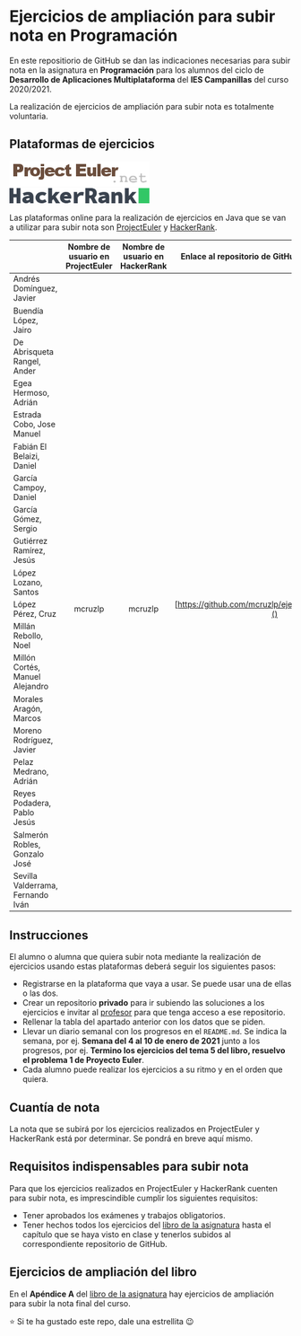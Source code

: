 # Ejercicios de ampliación para subir nota en Programación

En este repositiorio de GitHub se dan las indicaciones necesarias para subir nota en la asignatura en **Programación** para los alumnos del ciclo de **Desarrollo de Aplicaciones Multiplataforma** del **IES Campanillas** del curso 2020/2021.

La realización de ejercicios de ampliación para subir nota es totalmente voluntaria.

## Plataformas de ejercicios

<img src="projecteuler.png">
<br>
<img src="hackerrank.png" width="250px">

Las plataformas online para la realización de ejercicios en Java que se van a utilizar para subir nota son [ProjectEuler](https://projecteuler.net/) y [HackerRank](https://www.hackerrank.com/).

|                                 | Nombre de usuario en ProjectEuler | Nombre de usuario en HackerRank | Enlace al repositorio de GitHub con los ejercicios |
| :------------------------------ | :------------------------------:  | :---------------------------:   | :-----------------------------------------------:  |
|  Andrés Domínguez, Javier       |                                   |                                 |                     []()                           |
|  Buendía López, Jairo           |                                   |                                 |                     []()                           |
|  De Abrisqueta Rangel, Ander    |                                   |                                 |                     []()                           |
|  Egea Hermoso, Adrián           |                                   |                                 |                     []()                           |
|  Estrada Cobo, Jose Manuel      |                                   |                                 |                     []()                           |
|  Fabián El Belaizi, Daniel      |                                   |                                 |                     []()                           |
|  García Campoy, Daniel          |                                   |                                 |                     []()                           |
|  García Gómez, Sergio           |                                   |                                 |                     []()                           |
|  Gutiérrez Ramírez, Jesús       |                                   |                                 |                     []()                           |
|  López Lozano, Santos           |                                   |                                 |                     []()                           |
|  López Pérez, Cruz              |              mcruzlp              |             mcruzlp             |                     [https://github.com/mcruzlp/ejercicios_ampliacion.git]()                           |
|  Millán Rebollo, Noel           |                                   |                                 |                     []()                           |
|  Millón Cortés, Manuel Alejandro|                                   |                                 |                     []()                           |
|  Morales Aragón, Marcos         |                                   |                                 |                     []()                           |
|  Moreno Rodríguez, Javier       |                                   |                                 |                     []()                           |
|  Pelaz Medrano, Adrián          |                                   |                                 |                     []()                           |
|  Reyes Podadera, Pablo Jesús    |                                   |                                 |                     []()                           |
|  Salmerón Robles, Gonzalo José  |                                   |                                 |                     []()                           |
|  Sevilla Valderrama, Fernando Iván|                                   |                                 |                     []()                           |    Sicilia Pérez, Francisco Javier   |                                   |                                 |                     []()                           |

## Instrucciones

El alumno o alumna que quiera subir nota mediante la realización de ejercicios usando estas plataformas deberá seguir los siguientes pasos:

* Registrarse en la plataforma que vaya a usar. Se puede usar una de ellas o las dos.
* Crear un repositorio **privado** para ir subiendo las soluciones a los ejercicios e invitar al [profesor](https://github.com/LuisJoseSanchez) para que tenga acceso a ese repositorio.
* Rellenar la tabla del apartado anterior con los datos que se piden.
* Llevar un diario semanal con los progresos en el `README.md`. Se indica la semana, por ej. **Semana del 4 al 10 de enero de 2021** junto a los progresos, por ej. **Termino los ejercicios del tema 5 del libro, resuelvo el problema 1 de Proyecto Euler**.
* Cada alumno puede realizar los ejercicios a su ritmo y en el orden que quiera.

## Cuantía de nota

La nota que se subirá por los ejercicios realizados en ProjectEuler y HackerRank está por determinar. Se pondrá en breve aquí mismo.

## Requisitos indispensables para subir nota

Para que los ejercicios realizados en ProjectEuler y HackerRank cuenten para subir nota, es imprescindible cumplir los siguientes requisitos:

* Tener aprobados los exámenes y trabajos obligatorios.
* Tener hechos todos los ejercicios del [libro de la asignatura](https://leanpub.com/aprendejava/) hasta el capítulo que se haya visto en clase y tenerlos subidos al correspondiente repositorio de GitHub. 

## Ejercicios de ampliación del libro

En el **Apéndice A** del [libro de la asignatura](https://leanpub.com/aprendejava/) hay ejercicios de ampliación para subir la nota final del curso.

:star: Si te ha gustado este repo, dale una estrellita :wink:
